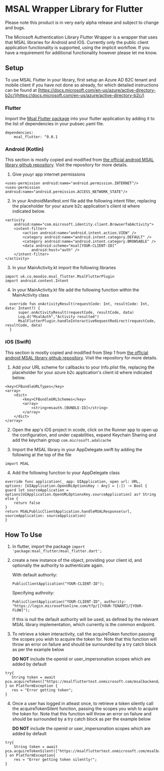 # MSAL Wrapper Library for Flutter
Please note this product is in very early alpha release and subject to change and bugs.

The Microsoft Authentication Library Flutter Wrapper is a wrapper that uses that MSAL libraries for Android and IOS. Currently only the public client application functionality is supported, using the implicit workflow. 
If you have a requirement for additional functionality however please let me know.

## Setup

To use MSAL Flutter in your library, first setup an Azure AD B2C tenant and mobile client if you have not done so already, for which detailed instructions can be found at [https://docs.microsoft.com/en-us/azure/active-directory-b2c/](https://docs.microsoft.com/en-us/azure/active-directory-b2c/) 

### Flutter

Import the [Msal Flutter package](https://pub.dev/packages/msal_flutter/) into your flutter application by adding it to the list of dependencies in your pubsec.yaml file.

```
dependencies:
    msal_flutter: ^0.0.1
```
### Android (Kotlin)

This section is mostly copied and modified from [the official android MSAL library github repository](https://github.com/AzureAD/microsoft-authentication-library-for-android). Visit the repository for more details.

1. Give youyr app internet permissions

```
<uses-permission android:name="android.permission.INTERNET"/>
<uses-permission android:name="android.permission.ACCESS_NETWORK_STATE"/>
```

2. In your AndroidManifest.xml file add the following intent filter, replacing the placeholder for your azure b2c application's client id where indicated below.

```
<activity
    android:name="com.microsoft.identity.client.BrowserTabActivity">
    <intent-filter>
        <action android:name="android.intent.action.VIEW" />
        <category android:name="android.intent.category.DEFAULT" />
        <category android:name="android.intent.category.BROWSABLE" />
        <data android:scheme="msal[YOUR-CLIENT-ID]"
            android:host="auth" />
    </intent-filter>
</activity>
```

3. In your MainActivity.kt import the following libraries

```
import uk.co.moodio.msal_flutter.MsalFlutterPlugin
import android.content.Intent
```

4. In your MainActivity.kt file add the following function within the MainActivity class
```
  override fun onActivityResult(requestCode: Int, resultCode: Int, data: Intent?) {
      super.onActivityResult(requestCode, resultCode, data)
      Log.d("MsalAuth","Activity resulted")
      MsalFlutterPlugin.handleInteractiveRequestRedirect(requestCode, resultCode, data)
  }
  ```

### iOS (Swift)
This section is mostly copied and modified from Step 1 from [the official android MSAL library github repository](https://github.com/AzureAD/microsoft-authentication-library-for-objc). Visit the repository for more details.


1. Add your URL scheme for callbacks to your Info.plist file, replacing the placeholder for your azure b2c application's client id where indicated below.

```
<key>CFBundleURLTypes</key>
<array>
    <dict>
        <key>CFBundleURLSchemes</key>
        <array>
            <string>msauth.[BUNDLE-ID]</string>
        </array>
    </dict>
</array>
```

2. Open the app's iOS project in xcode, click on the Runner app to open up the configuration, and under capabilities, expand Keychain Sharing and add the keychain group `com.microsoft.adalcache`

3. Import the MSAL library in your AppDelegate.swift by adding the following at the top of the file

`import MSAL`

4. Add the following function to your AppDelegate class

```
override func application(_ app: UIApplication, open url: URL, options: [UIApplication.OpenURLOptionsKey : Any] = [:]) -> Bool {    
guard let sourceApplication = options[UIApplication.OpenURLOptionsKey.sourceApplication] as? String else {
    return false
}  
return MSALPublicClientApplication.handleMSALResponse(url, sourceApplication: sourceApplication)
}
```

## How To Use

1. In flutter, import the package
`import 'package:msal_flutter/msal_flutter.dart';`


2. create a new instance of the object, providing your client id, and optionally the authority to authenticate again. 

   With default authority:

   `PublicClientApplication("YOUR-CLIENT-ID");`

   Specifying authroity:

   `PublicClientApplication("YOUR-CLIENT-ID", authority: "https://login.microsoftonline.com/tfp/[[YOUR-TENANT]/[YOUR-FLOW]");`

   If this is null the default authority will be used, as defined by the relevant MSAL library implementation, which currently is the common endpoint.

3. To retrieve a token interactivity, call the acquireToken function passing the scopes you wish to acquire the token for. Note that this function will throw an error on failure and should be surrounded by a try catch block as per the example below

   **DO NOT** include the openid or user_impersonation scopes which are added by default

 ```
try{
    String token = await pca.acquireToken(["https://msalfluttertest.onmicrosoft.com/msalbackend/user_impersonation"]);
} on PlatformException {
    res = "Error getting token";
}
```

4. Once a user has logged in atleast once, to retrieve a token silently call the acquireTokenSilent function, passing the scopes you wish to acquire the token for. Note that this function will throw an error on failure and should be surrounded by a try catch block as per the example below

   **DO NOT** include the openid or user_impersonation scopes which are added by default


```
try{
    String token = await pca.acquireTokenSilent(["https://msalfluttertest.onmicrosoft.com/msalbackend/user_impersonation"]);
} on PlatformException{
    res = "Error getting token silently!";
}
```